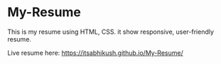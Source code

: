 # My-Resume
This is my resume using HTML, CSS. it show responsive, user-friendly resume.

Live resume here: https://itsabhikush.github.io/My-Resume/
